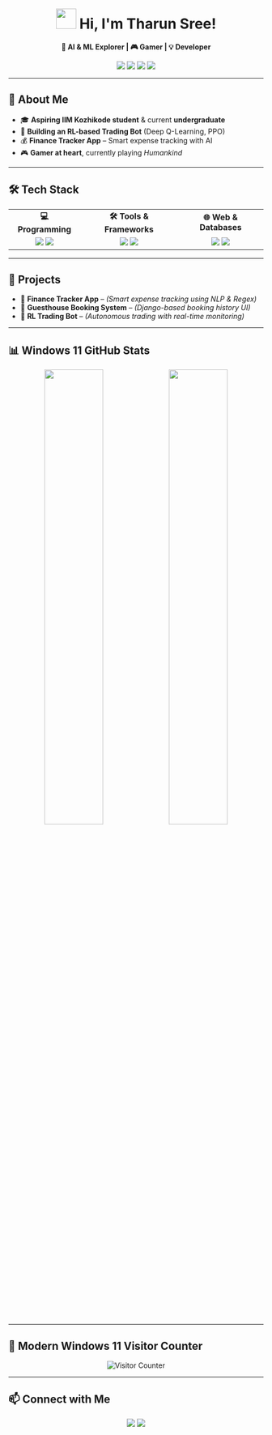 <!-- Windows 11 Inspired GitHub Profile README -->

<h1 align="center">
  <img src="https://upload.wikimedia.org/wikipedia/commons/8/87/Windows_logo_-_2021.svg" width="40px"> Hi, I'm Tharun Sree!
</h1>

<p align="center">
  <b>🚀 AI & ML Explorer | 🎮 Gamer | 💡 Developer</b>
</p>

<p align="center">
  <img src="https://img.shields.io/badge/Code-Kotlin-0078D6?style=for-the-badge&logo=kotlin&logoColor=white">
  <img src="https://img.shields.io/badge/Code-Python-00A4EF?style=for-the-badge&logo=python&logoColor=white">
  <img src="https://img.shields.io/badge/Tools-Django-00A4EF?style=for-the-badge&logo=django&logoColor=white">
  <img src="https://img.shields.io/badge/OS-Windows_11-0078D6?style=for-the-badge&logo=windows11&logoColor=white">
</p>

---

## **🌟 About Me**
- 🎓 **Aspiring IIM Kozhikode student** & current **undergraduate**  
- 🤖 **Building an RL-based Trading Bot** (Deep Q-Learning, PPO)  
- 💰 **Finance Tracker App** – Smart expense tracking with AI  
- 🎮 **Gamer at heart**, currently playing *Humankind*  

---

## **🛠️ Tech Stack**
<table>
  <tr>
    <td align="center"><b>💻 Programming</b></td>
    <td align="center"><b>🛠️ Tools & Frameworks</b></td>
    <td align="center"><b>🌐 Web & Databases</b></td>
  </tr>
  <tr>
    <td align="center">
      <img src="https://img.shields.io/badge/Kotlin-0095D5?style=for-the-badge&logo=kotlin&logoColor=white">
      <img src="https://img.shields.io/badge/Python-3776AB?style=for-the-badge&logo=python&logoColor=white">
    </td>
    <td align="center">
      <img src="https://img.shields.io/badge/Django-092E20?style=for-the-badge&logo=django&logoColor=white">
      <img src="https://img.shields.io/badge/Android_Studio-3DDC84?style=for-the-badge&logo=android-studio&logoColor=white">
    </td>
    <td align="center">
      <img src="https://img.shields.io/badge/PostgreSQL-336791?style=for-the-badge&logo=postgresql&logoColor=white">
      <img src="https://img.shields.io/badge/TailwindCSS-38B2AC?style=for-the-badge&logo=tailwind-css&logoColor=white">
    </td>
  </tr>
</table>

---

## **📌 Projects**
- 🎯 **Finance Tracker App** – *(Smart expense tracking using NLP & Regex)*  
- 🏨 **Guesthouse Booking System** – *(Django-based booking history UI)*  
- 🤖 **RL Trading Bot** – *(Autonomous trading with real-time monitoring)*  

---

## **📊 Windows 11 GitHub Stats**
<p align="center">
  <img src="https://github-readme-stats.vercel.app/api?username=tharunsree&show_icons=true&theme=tokyonight&hide_border=true&bg_color=00000000" width="48%">
  <img src="https://github-readme-streak-stats.herokuapp.com/?user=tharunsree&theme=tokyonight&hide_border=true&background=00000000" width="48%">
</p>

---

## **🚀 Modern Windows 11 Visitor Counter**
<p align="center">
  <img src="https://hits.seeyoufarm.com/api/count/incr/badge.svg?url=https://github.com/tharunsree&count_bg=%230078D6&title_bg=%23000000&icon=windows11&icon_color=%23E7E7E7&title=Visitors&edge_flat=false" alt="Visitor Counter">
</p>

---

## **📫 Connect with Me**
<p align="center">
  <a href="https://linkedin.com/in/tharunsree"><img src="https://img.shields.io/badge/LinkedIn-0078D4?style=for-the-badge&logo=linkedin&logoColor=white"></a>
  <a href="https://twitter.com/tharunsree"><img src="https://img.shields.io/badge/Twitter-1DA1F2?style=for-the-badge&logo=twitter&logoColor=white"></a>
</p>